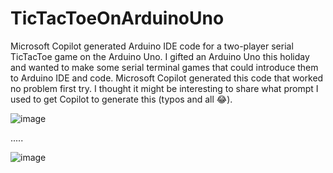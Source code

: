 # TicTacToeOnArduinoUno
Microsoft Copilot generated Arduino IDE code for a two-player serial TicTacToe game on the Arduino Uno. I gifted an Arduino Uno this holiday and wanted to make some serial terminal games that could introduce them to Arduino IDE and code. Microsoft Copilot generated this code that worked no problem first try. I thought it might be interesting to share what prompt I used to get Copilot to generate this (typos and all 😂).

![image](https://github.com/user-attachments/assets/fc187fd3-37a8-4d17-8ea9-b477a45eb5f1)

.....

![image](https://github.com/user-attachments/assets/e70d9dd2-d781-4a30-9f63-696b0081d1e7)

